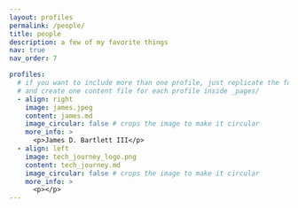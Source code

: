 ```yaml
---
layout: profiles
permalink: /people/
title: people
description: a few of my favorite things
nav: true
nav_order: 7

profiles:
  # if you want to include more than one profile, just replicate the following block
  # and create one content file for each profile inside _pages/
  - align: right
    image: james.jpeg
    content: james.md
    image_circular: false # crops the image to make it circular
    more_info: >
      <p>James D. Bartlett III</p>
  - align: left
    image: tech_journey_logo.png
    content: tech_journey.md
    image_circular: false # crops the image to make it circular
    more_info: >
      <p></p>
---
```

